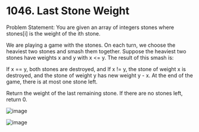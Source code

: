 # 1046. Last Stone Weight

Problem Statement: You are given an array of integers stones where stones[i] is the weight of the ith stone.

We are playing a game with the stones. On each turn, we choose the heaviest two stones and smash them together. Suppose the heaviest two stones have weights x and y with x <= y. The result of this smash is:

If x == y, both stones are destroyed, and
If x != y, the stone of weight x is destroyed, and the stone of weight y has new weight y - x.
At the end of the game, there is at most one stone left.

Return the weight of the last remaining stone. If there are no stones left, return 0.

![image](https://github.com/aryanv175/leetcode/assets/91381804/b42de713-d72b-4fc3-a6e8-a51ac25cc6c9)

![image](https://github.com/aryanv175/leetcode/assets/91381804/8223b205-e7f1-45a0-9a6d-d1c714cf751c)

